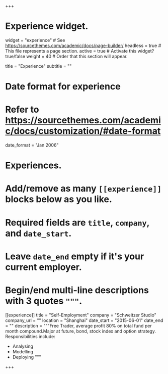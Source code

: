 +++
# Experience widget.
widget = "experience"  # See https://sourcethemes.com/academic/docs/page-builder/
headless = true  # This file represents a page section.
active = true  # Activate this widget? true/false
weight = 40  # Order that this section will appear.

title = "Experience"
subtitle = ""

# Date format for experience
#   Refer to https://sourcethemes.com/academic/docs/customization/#date-format
date_format = "Jan 2006"

# Experiences.
#   Add/remove as many `[[experience]]` blocks below as you like.
#   Required fields are `title`, `company`, and `date_start`.
#   Leave `date_end` empty if it's your current employer.
#   Begin/end multi-line descriptions with 3 quotes `"""`.
[[experience]]
  title = "Self-Employment"
  company = "Schweitzer Studio"
  company_url = ""
  location = "Shanghai"
  date_start = "2015-06-01"
  date_end = ""
  description = """Free Trader, average profit 80% on total fund per month compound.Major at future, bond, stock index and option strategy.
  Responsibilities include:
  * Analysing
  * Modelling
  * Deploying
  """

+++
